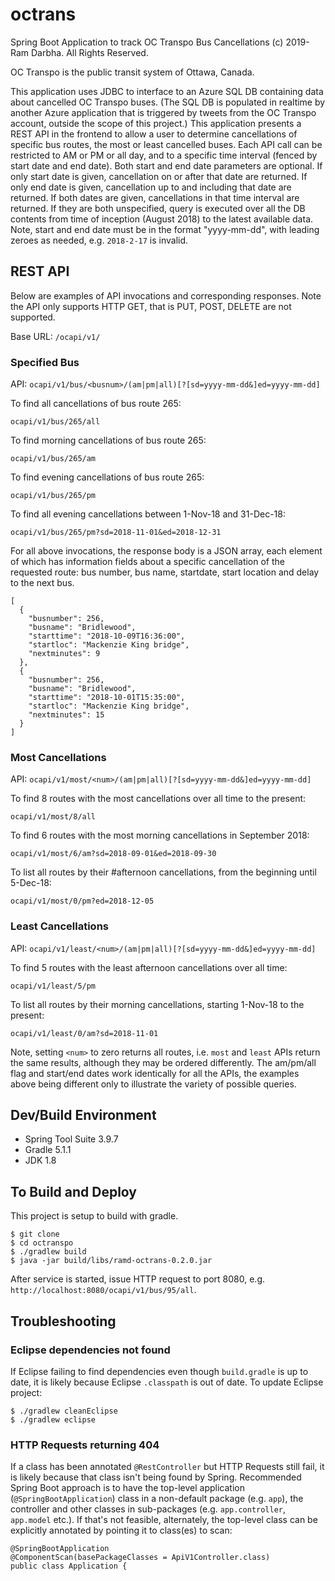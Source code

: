 # octrans
Spring Boot Application to track OC Transpo Bus Cancellations
(c) 2019- Ram Darbha. All Rights Reserved.

OC Transpo is the public transit system of Ottawa, Canada.

This application uses JDBC to interface to an Azure SQL DB containing data about cancelled OC Transpo buses.  (The SQL DB is populated in realtime by another Azure application that is triggered by tweets from the OC Transpo account, outside the scope of this project.)  This application presents a REST API in the frontend to allow a user to determine cancellations of specific bus routes,  the most or least cancelled buses.  Each API call can be restricted to AM or PM or all day, and to a specific time interval (fenced by start date and end date).  Both start and end date parameters are optional.  If only start date is given, cancellation on or after that date are returned.  If only end date is given, cancellation up to and including that date are returned.  If both dates are given, cancellations in that time interval are returned.  If they are both unspecified, query is executed over all the DB contents from time of inception (August 2018) to the latest available data.  Note, start and end date must be in the format "yyyy-mm-dd", with leading zeroes as needed, e.g. `2018-2-17` is invalid.

## REST API

Below are examples of API invocations and corresponding responses.  Note the API only supports HTTP GET, that is PUT, POST, DELETE are not supported.

Base URL: `/ocapi/v1/`

### Specified Bus

API: `ocapi/v1/bus/<busnum>/(am|pm|all)[?[sd=yyyy-mm-dd&]ed=yyyy-mm-dd]`


To find all cancellations of bus route 265:
 
`ocapi/v1/bus/265/all`

To find morning cancellations of bus route 265:
 
`ocapi/v1/bus/265/am`

To find evening cancellations of bus route 265:
 
`ocapi/v1/bus/265/pm`

To find all evening cancellations between 1-Nov-18 and 31-Dec-18:
 
`ocapi/v1/bus/265/pm?sd=2018-11-01&ed=2018-12-31`

For all above invocations, the response body is a JSON array, each element of which has information fields about a specific cancellation of the requested route: bus number, bus name, startdate, start location and delay to the next bus.

    [
      {
        "busnumber": 256,
        "busname": "Bridlewood",
        "starttime": "2018-10-09T16:36:00",
        "startloc": "Mackenzie King bridge",
        "nextminutes": 9
      },
      {
        "busnumber": 256,
        "busname": "Bridlewood",
        "starttime": "2018-10-01T15:35:00",
        "startloc": "Mackenzie King bridge",
        "nextminutes": 15
      }
    ]

### Most Cancellations

API: `ocapi/v1/most/<num>/(am|pm|all)[?[sd=yyyy-mm-dd&]ed=yyyy-mm-dd]`

To find 8 routes with the most cancellations over all time to the present:
 
`ocapi/v1/most/8/all`

To find 6 routes with the most morning cancellations in September 2018:
 
`ocapi/v1/most/6/am?sd=2018-09-01&ed=2018-09-30`

To list all routes by their #afternoon cancellations, from the beginning until 5-Dec-18:
 
`ocapi/v1/most/0/pm?ed=2018-12-05`


### Least Cancellations

API: `ocapi/v1/least/<num>/(am|pm|all)[?[sd=yyyy-mm-dd&]ed=yyyy-mm-dd]`

To find 5 routes with the least afternoon cancellations over all time:
 
`ocapi/v1/least/5/pm`

To list all routes by their morning cancellations, starting 1-Nov-18 to the present:
 
`ocapi/v1/least/0/am?sd=2018-11-01`

Note, setting `<num>` to zero returns all routes, i.e. `most` and `least` APIs return the same results,
although they may be ordered differently.  The am/pm/all flag and start/end dates work identically for
all the APIs, the examples above being different only to illustrate the variety of possible queries.


## Dev/Build Environment

- Spring Tool Suite 3.9.7
- Gradle 5.1.1
- JDK 1.8

## To Build and Deploy

This project is setup to build with gradle.

    $ git clone 
    $ cd octranspo
    $ ./gradlew build
    $ java -jar build/libs/ramd-octrans-0.2.0.jar

After service is started, issue HTTP request to port 8080, e.g. `http://localhost:8080/ocapi/v1/bus/95/all`.

## Troubleshooting

### Eclipse dependencies not found
If Eclipse failing to find dependencies even though `build.gradle` is up to date, it is likely because Eclipse `.classpath` is out of date.  To update Eclipse project:

    $ ./gradlew cleanEclipse
    $ ./gradlew eclipse

### HTTP Requests returning 404
If a class has been annotated `@RestController` but HTTP Requests still fail, it is likely because that class isn't being found by Spring.  Recommended Spring Boot approach is to have the top-level application (`@SpringBootApplication`) class in a non-default package (e.g. `app`), the controller and other classes in sub-packages (e.g. `app.controller`, `app.model` etc.).  If that's not feasible, alternately, the top-level class can be explicitly annotated by pointing it to class(es) to scan:

    @SpringBootApplication
    @ComponentScan(basePackageClasses = ApiV1Controller.class)
    public class Application {
